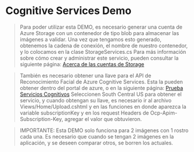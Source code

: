 # Cognitive Services Demo
>Para poder utilizar esta DEMO, es necesario generar una cuenta de Azure Storage con un contenedor de tipo blob para almacenar las imágenes a validar. Una vez que tengamos esto generado, obtenemos la cadena de conexión, el nombre de nuestro contenedor, y lo colocamos en la clase StorageServices.cs
Para más información sobre cómo crear y administrar este servicio, pueden consultar la siguiente página: [Acerca de las cuentas de Storage](https://docs.microsoft.com/en-us/azure/storage/storage-create-storage-account) 

>También es necesario obtener una llave para el API de Reconocimiento Facial de Azure Cognitive Services. Esta la pueden obtener dentro del portal de azure, o en la siguiente página: [Prueba Servicios Cognitivos](https://azure.microsoft.com/en-us/try/cognitive-services/my-apis)
>Seleccionen South Central US para obtener el servicio, y cuando obtengan su llave, es necesario ir al archivo Views/Home/Upload.cshtml y en las funciones en donde aparezca la variable subscriptionKey y en los request Headers de Ocp-Apim-Subscription-Key, agregar el valor que obtuvieron.

>IMPORTANTE: Esta DEMO solo funciona para 2 imágenes con 1 rostro cada una. Es necesario que cuando se tengan 2 imágenes en la aplicación, y se deseen comparar otros, se borren los actuales.

